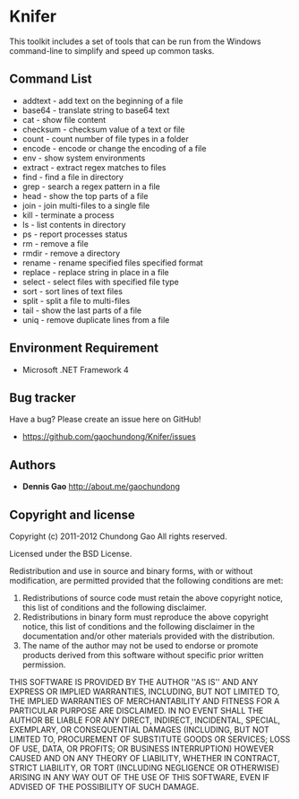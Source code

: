 Knifer
======

This toolkit includes a set of tools that can be run from the Windows command-line to simplify and speed up common tasks.


Command List
-----------------------

+ addtext 	- add text on the beginning of a file
+ base64 	- translate string to base64 text
+ cat	 	   - show file content
+ checksum 	- checksum value of a text or file
+ count 	   - count number of file types in a folder
+ encode 	- encode or change the encoding of a file
+ env 		- show system environments
+ extract 	- extract regex matches to files
+ find 		- find a file in directory
+ grep 		- search a regex pattern in a file
+ head 		- show the top parts of a file
+ join 		- join multi-files to a single file
+ kill		- terminate a process
+ ls		   - list contents in directory
+ ps		   - report processes status
+ rm 		   - remove a file
+ rmdir		- remove a directory
+ rename 	- rename specified files specified format
+ replace 	- replace string in place in a file
+ select 	- select files with specified file type
+ sort 		- sort lines of text files
+ split 	   - split a file to multi-files
+ tail 		- show the last parts of a file
+ uniq 		- remove duplicate lines from a file


Environment Requirement
-----------------------

+ Microsoft .NET Framework 4

Bug tracker
-----------

Have a bug? Please create an issue here on GitHub!

+ https://github.com/gaochundong/Knifer/issues


Authors
-------

+ **Dennis Gao** http://about.me/gaochundong


Copyright and license
---------------------

Copyright (c) 2011-2012 Chundong Gao
All rights reserved.

Licensed under the BSD License.

Redistribution and use in source and binary forms, with or without
modification, are permitted provided that the following conditions
are met:
1. Redistributions of source code must retain the above copyright
   notice, this list of conditions and the following disclaimer.
2. Redistributions in binary form must reproduce the above copyright
   notice, this list of conditions and the following disclaimer in the
   documentation and/or other materials provided with the distribution.
3. The name of the author may not be used to endorse or promote products
   derived from this software without specific prior written permission.

THIS SOFTWARE IS PROVIDED BY THE AUTHOR ''AS IS'' AND ANY EXPRESS OR
IMPLIED WARRANTIES, INCLUDING, BUT NOT LIMITED TO, THE IMPLIED WARRANTIES
OF MERCHANTABILITY AND FITNESS FOR A PARTICULAR PURPOSE ARE DISCLAIMED.
IN NO EVENT SHALL THE AUTHOR BE LIABLE FOR ANY DIRECT, INDIRECT,
INCIDENTAL, SPECIAL, EXEMPLARY, OR CONSEQUENTIAL DAMAGES (INCLUDING, BUT
NOT LIMITED TO, PROCUREMENT OF SUBSTITUTE GOODS OR SERVICES; LOSS OF USE,
DATA, OR PROFITS; OR BUSINESS INTERRUPTION) HOWEVER CAUSED AND ON ANY
THEORY OF LIABILITY, WHETHER IN CONTRACT, STRICT LIABILITY, OR TORT
(INCLUDING NEGLIGENCE OR OTHERWISE) ARISING IN ANY WAY OUT OF THE USE OF
THIS SOFTWARE, EVEN IF ADVISED OF THE POSSIBILITY OF SUCH DAMAGE.
